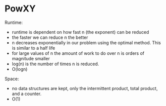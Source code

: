 # PowXY

Runtime:
- runtime is dependent on how fast n (the exponent) can be reduced
- the faster we can reduce n the better
- n decreases exponentially in our problem using the optimal method. This is similar to a half life
- for large values of n the amount of work to do over n is orders of magnitude smaller
- log(n) is the number of times n is reduced.
- O(logn)

Space:
- no data structures are kept, only the intermittent product, total product, and a counter. 
- O(1)
